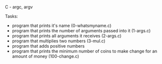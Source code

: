 C - argc, argv

Tasks:
- program that prints it's name (0-whatsmyname.c)
- program that prints the number of arguments passed into it (1-args.c)
- program that prints all arguments it receives (2-args.c)
- program that multiplies two numbers (3-mul.c)
- program that adds positive numbers
- program that prints the minimum number of coins to make change for an amount of money (100-change.c)
